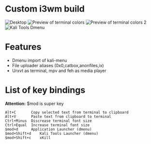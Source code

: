 # Custom i3wm build
![Desktop](https://a.fsdn.com/con/app/proj/kali-i3wm/screenshots/1.png/max/max/1)
![Preview of terminal colors](https://a.fsdn.com/con/app/proj/kali-i3wm/screenshots/2.png/max/max/1)
![Preview of terminal colors 2](https://a.fsdn.com/con/app/proj/kali-i3wm/screenshots/3.png/max/max/1)
![Kali Tools Dmenu](https://a.fsdn.com/con/app/proj/kali-i3wm/screenshots/4.png/max/max/1)

# Features
- Dmenu import of kali-menu
- File uploader aliases (0x0,catbox,anonfiles,ix)
- Urxvt as terminal, mpv and feh as media player

# List of key bindings
**Attention:** $mod is super key 
```
Alt+C		Copy selected text from terminal to clipboard
Alt+V		Paste text from clipboard to terminal
Ctrl+Minus	Discrease terminal font size
Ctrl+Equal	Increase terminal font size
$mod+d		Application Launcher (dmenu)
$mod+Shift+d	Kali Tools Launcher (dmenu)
$mod+Shift+c	xKill

```
